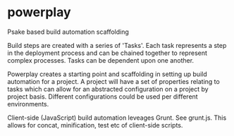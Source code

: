 powerplay
=========

Psake based build automation scaffolding

Build steps are created with a series of 'Tasks'. Each task represents a step in the deployment process and can be chained together to represent complex processes.
Tasks can be dependent upon one another.

Powerplay creates a starting point and scaffolding in setting up build automation for a project.
A project will have a set of properties relating to tasks which can allow for an abstracted configuration on a project by project basis. Different configurations could be used per different environments.

Client-side (JavaScript) build automation leveages Grunt. See grunt.js.
This allows for concat, minification, test etc of client-side scripts.